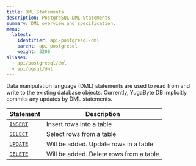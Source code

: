 ```yaml
---
title: DML Statements
description: PostgreSQL DML Statements
summary: DML overview and specification.
menu:
  latest:
    identifier: api-postgresql-dml
    parent: api-postgresql
    weight: 3200
aliases:
  - api/postgresql/dml
  - api/pgsql/dml
---
```


Data manipulation language (DML) statements are used to read from and write to the existing database objects. Currently, YugaByte DB implicitly commits any updates by DML statements.

Statement | Description |
----------|-------------|
[`INSERT`](../dml_insert) | Insert rows into a table |
[`SELECT`](../dml_select) | Select rows from a table |
[`UPDATE`](../dml_update) | Will be added. Update rows in a table |
[`DELETE`](../dml_delete) | Will be added. Delete rows from a table |

